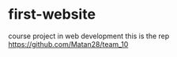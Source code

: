 # first-website
course project in web development 
this is the rep https://github.com/Matan28/team_10

